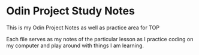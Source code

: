 # Odin Project Study Notes
This is my Odin Project Notes as well as practice area for TOP

Each file serves as my notes of the particular lesson as I practice 
coding on my computer and play around with things I am learning.
